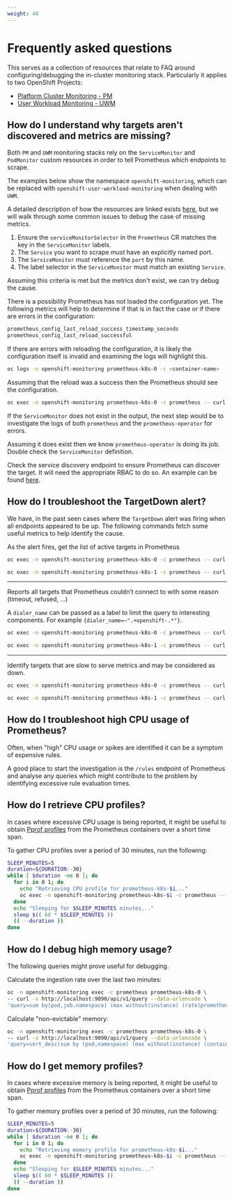 ```yaml
---
weight: 40
---
```


# Frequently asked questions

This serves as a collection of resources that relate to FAQ around configuring/debugging the in-cluster monitoring stack. Particularly it applies to two OpenShift Projects:

* [Platform Cluster Monitoring - PM](https://docs.openshift.com/container-platform/latest/monitoring/understanding-the-monitoring-stack.html#understanding-the-monitoring-stack_understanding-the-monitoring-stack)
* [User Workload Monitoring - UWM](https://docs.openshift.com/container-platform/latest/monitoring/enabling-monitoring-for-user-defined-projects.html)

## How do I understand why targets aren't discovered and metrics are missing?

Both `PM` and `UWM` monitoring stacks rely on the `ServiceMonitor` and `PodMonitor` custom resources in order to tell Prometheus which endpoints to scrape.

The examples below show the namespace `openshift-monitoring`, which can be replaced with `openshift-user-workload-monitoring` when dealing with `UWM`.

A detailed description of how the resources are linked exists [here](https://prometheus-operator.dev/docs/operator/troubleshooting/#troubleshooting-servicemonitor-changes), but we will walk through some common issues to debug the case of missing metrics.

1. Ensure the `serviceMonitorSelector` in the `Prometheus` CR matches the key in the `ServiceMonitor` labels.
2. The `Service` you want to scrape *must* have an explicitly named port.
3. The `ServiceMonitor` *must* reference the `port` by this name.
4. The label selector in the `ServiceMonitor` must match an existing `Service`.

Assuming this criteria is met but the metrics don't exist, we can try debug the cause.

There is a possibility Prometheus has not loaded the configuration yet. The following metrics will help to determine if that is in fact the case or if there are errors in the configuration:

```bash
prometheus_config_last_reload_success_timestamp_seconds
prometheus_config_last_reload_successful
```

If there are errors with reloading the configuration, it is likely the configuration itself is invalid and examining the logs will highlight this.

```bash
oc logs -n openshift-monitoring prometheus-k8s-0 -c <container-name>
```

Assuming that the reload was a success then the Prometheus should see the configuration.

```bash
oc exec -n openshift-monitoring prometheus-k8s-0 -c prometheus -- curl http://localhost:9090/api/v1/status/config | grep "<service-monitor-name>"
```

If the `ServiceMonitor` does not exist in the output, the next step would be to investigate the logs of both `prometheus` and the `prometheus-operator` for errors.

Assuming it does exist then we know `prometheus-operator` is doing its job. Double check the `ServiceMonitor` definition.

Check the service discovery endpoint to ensure Prometheus can discover the target. It will need the appropriate RBAC to do so. An example can be found [here](https://github.com/openshift/cluster-monitoring-operator/blob/23201e012586d4864ca23593621f843179c47412/assets/prometheus-k8s/role-specific-namespaces.yaml#L35-L50).

## How do I troubleshoot the TargetDown alert?

We have, in the past seen cases where the `TargetDown` alert was firing when all endpoints appeared to be up. The following commands fetch some useful metrics to help identify the cause.

As the alert fires, get the list of active targets in Prometheus

```bash
oc exec -n openshift-monitoring prometheus-k8s-0 -c prometheus -- curl http://localhost:9090/api/v1/targets?state=active > targets.prometheus-k8s-0.json

oc exec -n openshift-monitoring prometheus-k8s-1 -c prometheus -- curl http://localhost:9090/api/v1/targets?state=active > targets.prometheus-k8s-1.json
```

---

Reports all targets that Prometheus couldn’t connect to with some reason (timeout, refused, …)

A `dialer_name` can be passed as a label to limit the query to interesting components. For example `{dialer_name=~".+openshift-.*"}`.

```bash
oc exec -n openshift-monitoring prometheus-k8s-0 -c prometheus -- curl http://localhost:9090/api/v1/query --data-urlencode 'query=rate(net_conntrack_dialer_conn_failed_total{}[1h]) > 0' > net_conntrack_dialer_conn_failed_total.prometheus-k8s-0.json

oc exec -n openshift-monitoring prometheus-k8s-1 -c prometheus -- curl http://localhost:9090/api/v1/query --data-urlencode 'query=net_conntrack_dialer_conn_failed_total{} > 1' > net_conntrack_dialer_conn_failed_total.prometheus-k8s-1.json
```

---

Identify targets that are slow to serve metrics and may be considered as down.

```bash
oc exec -n openshift-monitoring prometheus-k8s-0 -c prometheus -- curl http://localhost:9090/api/v1/query --data-urlencode 'sort_desc(max by(job) (max_over_time(scrape_duration_seconds[1h])))' > slow.prometheus-k8s-0.json

oc exec -n openshift-monitoring prometheus-k8s-1 -c prometheus -- curl http://localhost:9090/api/v1/query --data-urlencode 'sort_desc(max by(job) (max_over_time(scrape_duration_seconds[1h])))' > slow.prometheus-k8s-1.json
```

## How do I troubleshoot high CPU usage of Prometheus?

Often, when "high" CPU usage or spikes are identified it can be a symptom of expensive rules.

A good place to start the investigation is the `/rules` endpoint of Prometheus and analyse any queries which might contribute to the problem by identifying excessive rule evaluation times.

## How do I retrieve CPU profiles?

In cases where excessive CPU usage is being reported, it might be useful to obtain [Pprof profiles](https://github.com/google/pprof/blob/02619b876842e0d0afb5e5580d3a374dad740edb/doc/README.md) from the Prometheus containers over a short time span.

To gather CPU profiles over a period of 30 minutes, run the following:

```bash
SLEEP_MINUTES=5
duration=${DURATION:-30}
while [ $duration -ne 0 ]; do
  for i in 0 1; do
	echo "Retrieving CPU profile for prometheus-k8s-$i..."
	oc exec -n openshift-monitoring prometheus-k8s-$i -c prometheus -- curl -s http://localhost:9090/debug/pprof/profile?seconds="$duration" > cpu.prometheus-k8s-$i.$(date +%Y%m%d-%H%M%S).pprof;
  done
  echo "Sleeping for $SLEEP_MINUTES minutes..."
  sleep $(( 60 * $SLEEP_MINUTES ))
  (( --duration ))
done
```

## How do I debug high memory usage?

The following queries might prove useful for debugging.

Calculate the ingestion rate over the last two minutes:

```bash
oc -n openshift-monitoring exec -c prometheus prometheus-k8s-0 \
-- curl -s http://localhost:9090/api/v1/query --data-urlencode \
'query=sum by(pod,job,namespace) (max without(instance) (rate(prometheus_tsdb_head_samples_appended_total{namespace=~"openshift-monitoring|openshift-user-workload-monitoring"}[2m])))' > samples_appended.json
```

Calculate "non-evictable" memory:

```bash
oc -n openshift-monitoring exec -c prometheus prometheus-k8s-0 \
-- curl -s http://localhost:9090/api/v1/query --data-urlencode \
'query=sort_desc(sum by (pod,namespace) (max without(instance) (container_memory_working_set_bytes{namespace=~"openshift-monitoring|openshift-user-workload-monitoring", container=""})))' > memory.json
```

## How do I get memory profiles?

In cases where excessive memory is being reported, it might be useful to obtain [Pprof profiles](https://github.com/google/pprof/blob/02619b876842e0d0afb5e5580d3a374dad740edb/doc/README.md) from the Prometheus containers over a short time span.

To gather memory profiles over a period of 30 minutes, run the following:

```bash
SLEEP_MINUTES=5
duration=${DURATION:-30}
while [ $duration -ne 0 ]; do
  for i in 0 1; do
	echo "Retrieving memory profile for prometheus-k8s-$i..."
	oc exec -n openshift-monitoring prometheus-k8s-$i -c prometheus -- curl -s http://localhost:9090/debug/pprof/heap > heap.prometheus-k8s-$i.$(date +%Y%m%d-%H%M%S).pprof;
  done
  echo "Sleeping for $SLEEP_MINUTES minutes..."
  sleep $(( 60 * $SLEEP_MINUTES ))
  (( --duration ))
done
```
